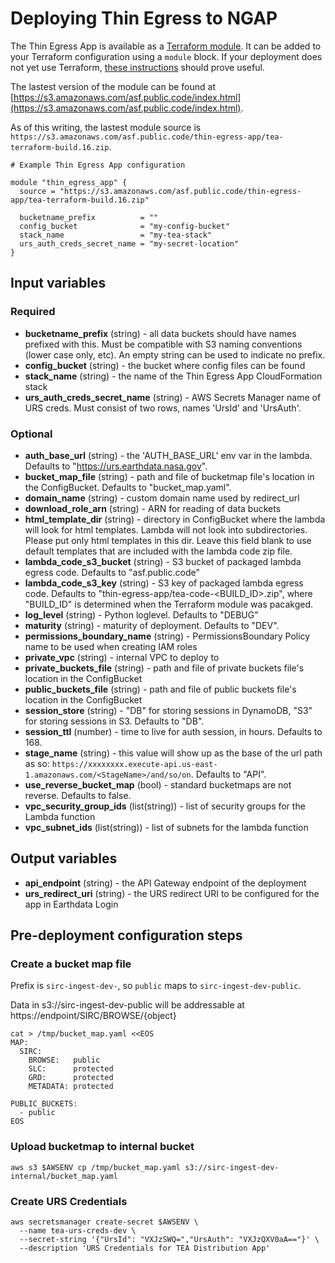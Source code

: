 # Deploying Thin Egress to NGAP

The Thin Egress App is available as a [Terraform module](https://www.terraform.io/docs/configuration/modules.html). It can be added to your Terraform configuration using a `module` block. If your deployment does not yet use Terraform, [these instructions](https://nasa.github.io/cumulus/docs/deployment/components) should prove useful.

The lastest version of the module can be found at
[https://s3.amazonaws.com/asf.public.code/index.html](https://s3.amazonaws.com/asf.public.code/index.html).

As of this writing, the lastest module source is
`https://s3.amazonaws.com/asf.public.code/thin-egress-app/tea-terraform-build.16.zip`.

```hcl
# Example Thin Egress App configuration

module "thin_egress_app" {
  source = "https://s3.amazonaws.com/asf.public.code/thin-egress-app/tea-terraform-build.16.zip"

  bucketname_prefix          = ""
  config_bucket              = "my-config-bucket"
  stack_name                 = "my-tea-stack"
  urs_auth_creds_secret_name = "my-secret-location"
}
```

## Input variables

### Required

* **bucketname_prefix** (string) - all data buckets should have names prefixed with this. Must be compatible with S3 naming conventions (lower case only, etc). An empty string can be used to indicate no prefix.
* **config_bucket** (string) - the bucket where config files can be found
* **stack_name** (string) - the name of the Thin Egress App CloudFormation stack
* **urs_auth_creds_secret_name** (string) - AWS Secrets Manager name of URS creds. Must consist of two rows, names 'UrsId' and 'UrsAuth'.

### Optional

* **auth_base_url** (string) - the 'AUTH_BASE_URL' env var in the lambda. Defaults to "https://urs.earthdata.nasa.gov".
* **bucket_map_file** (string) - path and file of bucketmap file's location in the ConfigBucket. Defaults to "bucket_map.yaml".
* **domain_name** (string) - custom domain name used by redirect_url
* **download_role_arn** (string) - ARN for reading of data buckets
* **html_template_dir** (string) - directory in ConfigBucket where the lambda will look for html templates. Lambda will not look into subdirectories. Please put only html templates in this dir. Leave this field blank to use default templates that are included with the lambda code zip file.
* **lambda_code_s3_bucket** (string) - S3 bucket of packaged lambda egress code. Defaults to "asf.public.code"
* **lambda_code_s3_key** (string) - S3 key of packaged lambda egress code. Defaults to "thin-egress-app/tea-code-<BUILD_ID>.zip", where "BUILD_ID" is determined when the Terraform module was pacakged.
* **log_level** (string) - Python loglevel. Defaults to "DEBUG"
* **maturity** (string) - maturity of deployment. Defaults to "DEV".
* **permissions_boundary_name** (string) - PermissionsBoundary Policy name to be used when creating IAM roles
* **private_vpc** (string) - internal VPC to deploy to
* **private_buckets_file** (string) - path and file of private buckets file's location in the ConfigBucket
* **public_buckets_file** (string) - path and file of public buckets file's location in the ConfigBucket
* **session_store** (string) - "DB" for storing sessions in DynamoDB, "S3" for storing sessions in S3. Defaults to "DB".
* **session_ttl** (number) - time to live for auth session, in hours. Defaults to 168.
* **stage_name** (string) - this value will show up as the base of the url path as so: `https://xxxxxxxx.execute-api.us-east-1.amazonaws.com/<StageName>/and/so/on`. Defaults to "API".
* **use_reverse_bucket_map** (bool) - standard bucketmaps are not reverse. Defaults to false.
* **vpc_security_group_ids** (list(string)) - list of security groups for the Lambda function
* **vpc_subnet_ids** (list(string)) - list of subnets for the lambda function

## Output variables

* **api_endpoint** (string) - the API Gateway endpoint of the deployment
* **urs_redirect_uri** (string) - the URS redirect URI to be configured for the app in Earthdata Login

## Pre-deployment configuration steps

### Create a bucket map file

Prefix is `sirc-ingest-dev-`, so  `public` maps to `sirc-ingest-dev-public`.

Data in s3://sirc-ingest-dev-public will be addressable at https://endpoint/SIRC/BROWSE/{object}

```shell
cat > /tmp/bucket_map.yaml <<EOS
MAP:
  SIRC:
    BROWSE:   public
    SLC:      protected
    GRD:      protected
    METADATA: protected

PUBLIC_BUCKETS:
  - public
EOS
```

### Upload bucketmap to internal bucket

```shell
aws s3 $AWSENV cp /tmp/bucket_map.yaml s3://sirc-ingest-dev-internal/bucket_map.yaml
```

### Create URS Credentials

```shell
aws secretsmanager create-secret $AWSENV \
  --name tea-urs-creds-dev \
  --secret-string '{"UrsId": "VXJzSWQ=","UrsAuth": "VXJzQXV0aA=="}' \
  --description 'URS Credentials for TEA Distribution App'
```
